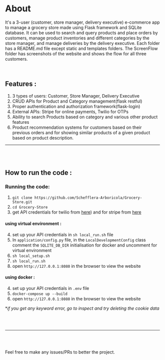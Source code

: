 # About 

It's a 3-user (customer, store manager, delivery executive) e-commerce app to manage a grocery store made using Flask framework and SQLite database. It can be used to search and query products and place orders by customers, manage product inventories and different categories by the store manager, and manage deliveries by the delivery executive. Each folder has a README.md file except static and templates folders. The ScreenFlow folder has screenshots of the website and shows the flow for all three customers. 

<br>

## Features :

1. 3 types of users: Customer, Store Manager, Delivery Executive 
2. CRUD APIs for Product and Category management(flask restful)
3. Proper authentication and authorization framework(flask-login)
4. External APIs: Stripe for online payments, Twilio for OTPs
5. Ability to search Products based on category and various other product features
6. Product recommendation systems for customers based on their previous orders and for showing similar products of a given product based on product description.

<hr>
<br>
<br>

## How to run the code : 

### Running the code:

1. `git clone https://github.com/Schefflera-Arboricola/Grocery-Store.git`
2. `cd Grocery-Store`
3. get API credentials for twilio from [here](https://www.twilio.com/en-us)) and for stripe from [here](https://stripe.com/en-in)

#### using virtual environment :

4. set up your API credentials in `sh local_run.sh` file
5. In `application/config.py` file, in the `LocalDevelopmentConfig` class comment the `SQLITE_DB_DIR` initialisation for docker and uncomment for virtual environment
6. `sh local_setup.sh`
7. `sh local_run.sh`
8. open `http://127.0.0.1:8080` in the browser to view the website

#### using docker :

4. set up your API credentials in `.env` file
5. `docker-compose up --build`
6. open `http://127.0.0.1:8080` in the browser to view the website

*<i>if you get any keyword error, go to inspect and try deleting the cookie data</i>

<br><br>
<hr>

<br>
<br>

Feel free to make any issues/PRs to better the project. 